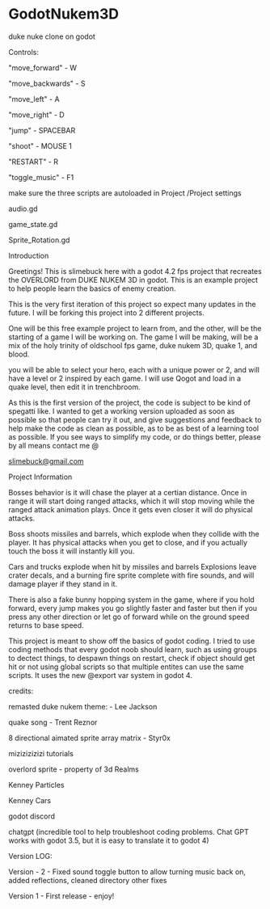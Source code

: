 # GodotNukem3D
 duke nuke clone on godot

Controls:

"move_forward" - W

"move_backwards" - S

"move_left" - A

"move_right" - D

"jump" - SPACEBAR

"shoot" - MOUSE 1

"RESTART" - R

"toggle_music" - F1





make sure the three scripts are autoloaded in Project /Project settings 


  audio.gd

  game_state.gd 

  Sprite_Rotation.gd



Introduction

Greetings! This is slimebuck here with a godot 4.2 fps project that recreates the OVERLORD from DUKE NUKEM 3D in godot. This is an example project to help people learn the basics of enemy creation.

This is the very first iteration of this project so expect many updates in the future. I will be forking this project into 2 different projects.

One will be this free example project to learn from, and the other, will be the starting of a game I will be working on. The game I will be making, will be a mix of the holy trinity of oldschool fps game, duke nukem 3D, quake 1, and blood.

you will be able to select your hero, each with a unique power or 2, and will have a level or 2 inspired by each game. I will use Qogot and load in a quake level, then edit it in trenchbroom.

As this is the first version of the project, the code is subject to be kind of spegatti like. I wanted to get a working version uploaded as soon as possible so that people can try it out, and give suggestions and feedback to help make the code as clean as possible, as to be as best of a learning tool as possible. If you see ways to simplify my code, or do things better, please by all means contact me @

slimebuck@gmail.com

Project Information

Bosses behavior is it will chase the player at a certian distance. Once in range it will start doing ranged attacks, which it will stop moving while the ranged attack animation plays. Once it gets even closer it will do physical attacks.

Boss shoots missiles and barrels, which explode when they collide with the player. It has physical attacks when you get to close, and if you actually touch the boss it will instantly kill you.

Cars and trucks explode when hit by missiles and barrels Explosions leave crater decals, and a burning fire sprite complete with fire sounds, and will damage player if they stand in it.

There is also a fake bunny hopping system in the game, where if you hold forward, every jump makes you go slightly faster and faster but then if you press any other direction or let go of forward while on the ground speed returns to base speed.

This project is meant to show off the basics of godot coding. I tried to use coding methods that every godot noob should learn, such as using groups to dectect things, to despawn things on restart, check if object should get hit or not using global scripts so that multiple entites can use the same scripts. It uses the new @export var system in godot 4.

credits:

remasted duke nukem theme: - Lee Jackson

quake song - Trent Reznor

8 directional aimated sprite array matrix - Styr0x

mizizizizizi tutorials

overlord sprite - property of 3d Realms

Kenney Particles

Kenney Cars

godot discord

chatgpt (incredible tool to help troubleshoot coding problems. Chat GPT works with godot 3.5, but it is easy to translate it to godot 4)

Version LOG: 

Version - 2 - Fixed sound toggle button to allow turning music back on, added reflections, cleaned directory other fixes 

Version 1 - First release - enjoy!


